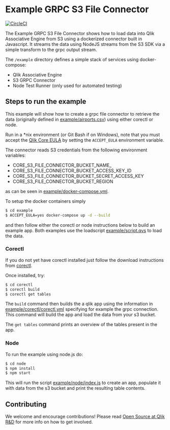 # Example GRPC S3 File Connector

[![CircleCI](https://circleci.com/gh/qlik-oss/core-grpc-s3-file-connector.svg?style=svg)](https://circleci.com/gh/qlik-oss/core-grpc-s3-file-connector)

The Example GRPC S3 File Connector shows how to load data into Qlik Associative Engine from S3 using a
dockerized connector built in Javascript. It streams the data using NodeJS streams from the S3 SDK via a simple transform to the grpc output stream.

The `/example` directory defines a simple stack of services using docker-compose:
* Qlik Associative Engine
* S3 GRPC Connector
* Node Test Runner (only used for automated testing)

## Steps to run the example

This example will show how to create a grpc file connector to retrieve the data (originally defined in [example/airports.csv](example/airports.csv))
using either corectl or node.

Run in a \*nix environment (or Git Bash if on Windows), note that you must accept the
[Qlik Core EULA](https://core.qlik.com/eula/) by setting the `ACCEPT_EULA` environment variable.

The connector reads S3 credentials from the following environment variables:
* CORE_S3_FILE_CONNECTOR_BUCKET_NAME_
* CORE_S3_FILE_CONNECTOR_BUCKET_ACCESS_KEY_ID
* CORE_S3_FILE_CONNECTOR_BUCKET_SECRET_ACCESS_KEY
* CORE_S3_FILE_CONNECTOR_BUCKET_REGION

as can be seen in [example/docker-compose.yml](example/docker-compose.yml).


To setup the docker containers simply
```bash
$ cd example
$ ACCEPT_EULA=yes docker-compose up -d --build
```
and then follow either the corectl or node instructions below to build an example app.
Both examples use the loadscript [example/script.qvs](example/script.qvs) to load the data.

### Corectl

If you do not yet have corectl installed just follow the download instructions from [corectl](https://github.com/qlik-oss/corectl).

Once installed, try:

```bash
$ cd corectl
$ corectl build
$ corectl get tables
```
The `build` command then builds the a qlik app using the information in [example/corectl/corectl.yml](example/corectl/corectl.yml)
specifying for example the grpc connection. This command will build the app and load the data from your s3 bucket.

The `get tables` command prints an overview of the tables present in the app.

### Node

To run the example using node.js do:

```bash
$ cd node
$ npm install
$ npm start
```

This will run the script [example/node/index.js](example/node/index.js) to create an app, populate it with data from the s3 bucket and print the resulting table contents.

## Contributing

We welcome and encourage contributions! Please read [Open Source at Qlik R&D](https://github.com/qlik-oss/open-source) for more info on how to get involved.

